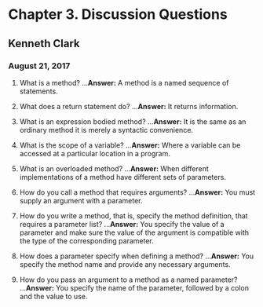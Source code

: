 # Chapter 3.  Discussion Questions 
## Kenneth Clark
### August 21, 2017  

1.  What is a method?
...**Answer:**   A method is a named sequence of statements.

1.  What does a return statement do?
...**Answer:**   It returns information.

1.  What is an expression bodied method?
...**Answer:**   It is the same as an ordinary method it is merely a syntactic convenience. 

1.  What is the scope of a variable?
...**Answer:**   Where a variable can be accessed at a particular location in a program.
	
1.  What is an overloaded method?
...**Answer:**    When different implementations of a method have different sets of parameters. 

1. How do you call a method that requires arguments?
...**Answer:**   You must supply an argument with a parameter.

1.  How do you write a method, that is, specify the method definition, that requires a parameter list?
...**Answer:**   You specify the value of a parameter and make sure the value of the argument is compatible with the type of the corresponding parameter.

1.  How does a parameter specify when defining a method?
...**Answer:**   You specify the method name and provide any necessary arguments.

1.  How do you pass an argument to a method as a named parameter?
...**Answer:**    You specify the name of the parameter, followed by a colon and the value to use.
